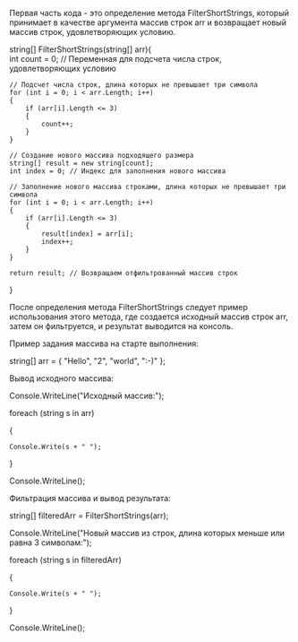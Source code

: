 Первая часть кода - это определение метода FilterShortStrings, который принимает в качестве аргумента массив строк arr и возвращает новый массив строк, удовлетворяющих условию.

string[] FilterShortStrings(string[] arr){   
    int count = 0; // Переменная для подсчета числа строк, удовлетворяющих условию
    
    // Подсчет числа строк, длина которых не превышает три символа
    for (int i = 0; i < arr.Length; i++)
    {
        if (arr[i].Length <= 3)
        {
            count++;
        }
    }
    
    // Создание нового массива подходящего размера
    string[] result = new string[count];
    int index = 0; // Индекс для заполнения нового массива
    
    // Заполнение нового массива строками, длина которых не превышает три символа
    for (int i = 0; i < arr.Length; i++)
    {
        if (arr[i].Length <= 3)
        {
            result[index] = arr[i];
            index++;
        }
    }
    
    return result; // Возвращаем отфильтрованный массив строк
}


После определения метода FilterShortStrings следует пример использования этого метода, где создается исходный массив строк arr, затем он фильтруется, и результат выводится на консоль.

Пример задания массива на старте выполнения: 

string[] arr = { "Hello", "2", "world", ":-)" };


Вывод исходного массива:

Console.WriteLine("Исходный массив:");

foreach (string s in arr)

{
    
    Console.Write(s + " ");

}

Console.WriteLine();


Фильтрация массива и вывод результата:

string[] filteredArr = FilterShortStrings(arr);

Console.WriteLine("Новый массив из строк, длина которых меньше или равна 3 символам:");

foreach (string s in filteredArr)

{
    
    Console.Write(s + " ");

}

Console.WriteLine();







